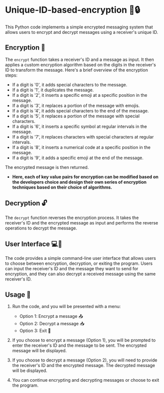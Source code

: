 # Unique-ID-based-encryption 📨🔒

This Python code implements a simple encrypted messaging system that allows users to encrypt and decrypt messages using a receiver's unique ID.

## Encryption 🔐

The `encrypt` function takes a receiver's ID and a message as input. It then applies a custom encryption algorithm based on the digits in the receiver's ID to transform the message. Here's a brief overview of the encryption steps:

- If a digit is '0', it adds special characters to the message.
- If a digit is '1', it duplicates the message.
- If a digit is '2', it inserts a specific emoji at a specific position in the message.
- If a digit is '3', it replaces a portion of the message with emojis.
- If a digit is '4', it adds special characters to the end of the message.
- If a digit is '5', it replaces a portion of the message with special characters.
- If a digit is '6', it inserts a specific symbol at regular intervals in the message.
- If a digit is '7', it replaces characters with special characters at regular intervals.
- If a digit is '8', it inserts a numerical code at a specific position in the message.
- If a digit is '9', it adds a specific emoji at the end of the message.

The encrypted message is then returned.
- **Here, each of key value pairs for encryption can be modified based on the developers choice and design their own series of encryption techniques based on their choice of algorithms.**

## Decryption 🔓

The `decrypt` function reverses the encryption process. It takes the receiver's ID and the encrypted message as input and performs the reverse operations to decrypt the message.

## User Interface 💻📲

The code provides a simple command-line user interface that allows users to choose between encryption, decryption, or exiting the program. Users can input the receiver's ID and the message they want to send for encryption, and they can also decrypt a received message using the same receiver's ID.

## Usage 🚀

1. Run the code, and you will be presented with a menu:
   - Option 1: Encrypt a message 📤
   - Option 2: Decrypt a message 📥
   - Option 3: Exit 🚪

2. If you choose to encrypt a message (Option 1), you will be prompted to enter the receiver's ID and the message to be sent. The encrypted message will be displayed.

3. If you choose to decrypt a message (Option 2), you will need to provide the receiver's ID and the encrypted message. The decrypted message will be displayed.

4. You can continue encrypting and decrypting messages or choose to exit the program.
